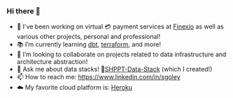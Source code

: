 ### Hi there 👋

<!--
**sgoley/sgoley** is a ✨ _special_ ✨ repository because its `README.md` (this file) appears on your GitHub profile.

Here are some ideas to get you started: -->

- 🔭 I've been working on virtual 💳 payment services at [Finexio](https://finexio.com/) as well as various other projects, personal and professional!
- 📚 I’m currently learning [dbt](https://www.getdbt.com/), [terraform](https://www.terraform.io/), and more!
- 👯 I’m looking to collaborate on projects related to data infrastructure and architecture abstraction!
- 💬 Ask me about data stacks! 🚢[SHPPT-Data-Stack](https://github.com/sgoley/SHPPT-Data-Stack) (which I created!)
- 📫 How to reach me: https://www.linkedin.com/in/sgoley
- ☁️ My favorite cloud platform is: [Heroku](https://heroku.com/)
